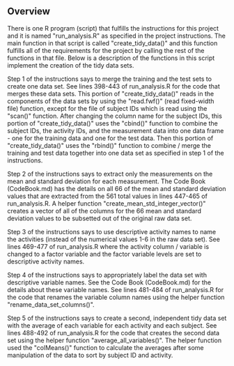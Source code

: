## Overview
There is one R program (script) that fulfills the instructions for this
project and it is named "run_analysis.R" as specified in the project
instructions.  The main function in that script is called "create_tidy_data()"
and this function fulfills all of the requirements for the project by calling
the rest of the functions in that file.  Below is a description of the
functions in this script implement the creation of the tidy data sets.

Step 1 of the instructions says to merge the training and the test sets
to create one data set.  See lines 398-443 of run_analysis.R for the
code that merges these data sets.  This portion of "create_tidy_data()"
reads in the components of the data sets by using the "read.fwf()"
(read fixed-width file) function, except for the file of subject IDs which
is read using the "scan()" function.  After changing the column name for
the subject IDs, this portion of "create_tidy_data()" uses the "cbind()"
function to combine the subject IDs, the activity IDs, and the measurement
data into one data frame - one for the training data and one for the test
data.  Then this portion of "create_tidy_data()" uses the "rbind()"
function to combine / merge the training and test data together into one
data set as specified in step 1 of the instructions.

Step 2 of the instructions says to extract only the measurements on the
mean and standard deviation for each measurement.  The Code Book (CodeBook.md)
has the details on all 66 of the mean and standard deviation values that
are extracted from the 561 total values in lines 447-465 of run_analysis.R.
A helper function "create_mean_std_integer_vector()" creates a vector of
all of the columns for the 66 mean and standard deviation values to be
subsetted out of the original raw data set.

Step 3 of the instructions says to use descriptive activity names to name
the activities (instead of the numerical values 1-6 in the raw data set).
See lines 469-477 of run_analysis.R where the activity column / variable
is changed to a factor variable and the factor variable levels are set
to descriptive activity names.

Step 4 of the instructions says to appropriately label the data set with
descriptive variable names.  See the Code Book (CodeBook.md) for the details
about these variable names.  See lines 481-484 of run_analysis.R for the
code that renames the variable column names using the helper function
"rename_data_set_columns()".

Step 5 of the instructions says to create a second, independent tidy
data set with the average of each variable for each activity and
each subject.  See lines 488-492 of run_analysis.R for the code that
creates the second data set using the helper function
"average_all_variables()".  The helper function used the "colMeans()"
function to calculate the averages after some manipulation of the
data to sort by subject ID and activity.
